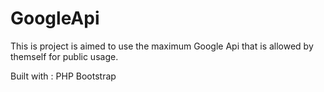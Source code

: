 # GoogleApi
This is project is aimed to use the maximum Google Api that is allowed by themself for public usage.


Built with : 
PHP
Bootstrap
